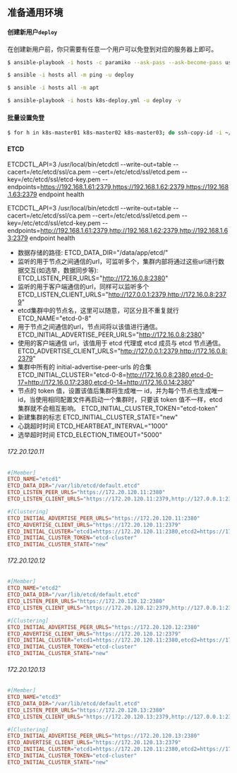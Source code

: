 ## 准备通用环境

#### 创建新用户`deploy`

在创建新用户前，你只需要有任意一个用户可以免登到对应的服务器上即可。

```bash
$ ansible-playbook -i hosts -c paramiko --ask-pass --ask-become-pass user-deploy.yml -v

$ ansible -i hosts all -m ping -u deploy

$ ansible -i hosts all -m apt 
```


```bash
$ ansible-playbook -i hosts k8s-deploy.yml -u deploy -v
```


#### 批量设置免登

```bash
$ for h in k8s-master01 k8s-master02 k8s-master03; do ssh-copy-id -i ~/.ssh/id_rsa.pub james@$h; done
```


#### ETCD

ETCDCTL_API=3 /usr/local/bin/etcdctl --write-out=table --cacert=/etc/etcd/ssl/ca.pem --cert=/etc/etcd/ssl/etcd.pem --key=/etc/etcd/ssl/etcd-key.pem --endpoints=https://192.168.1.61:2379,https://192.168.1.62:2379,https://192.168.1.63:2379 endpoint health

ETCDCTL_API=3 /usr/local/bin/etcdctl --write-out=table --cacert=/etc/etcd/ssl/ca.pem --cert=/etc/etcd/ssl/etcd.pem --key=/etc/etcd/ssl/etcd-key.pem --endpoints=http://192.168.1.61:2379,http://192.168.1.62:2379,http://192.168.1.63:2379 endpoint health



- 数据存储的路径: 
    ETCD_DATA_DIR="/data/app/etcd/"
- 监听的用于节点之间通信的url，可监听多个，集群内部将通过这些url进行数据交互(如选举，数据同步等): 
    ETCD_LISTEN_PEER_URLS="http://172.16.0.8:2380"
- 监听的用于客户端通信的url，同样可以监听多个
    ETCD_LISTEN_CLIENT_URLS="http://127.0.0.1:2379,http://172.16.0.8:2379"
- etcd集群中的节点名，这里可以随意，可区分且不重复就行
    ETCD_NAME="etcd-0-8"
- 用于节点之间通信的url，节点间将以该值进行通信。
    ETCD_INITIAL_ADVERTISE_PEER_URLS="http://172.16.0.8:2380"
- 使用的客户端通信 url，该值用于 etcd 代理或 etcd 成员与 etcd 节点通信。
    ETCD_ADVERTISE_CLIENT_URLS="http://127.0.0.1:2379,http://172.16.0.8:2379"
- 集群中所有的 initial-advertise-peer-urls 的合集
    ETCD_INITIAL_CLUSTER="etcd-0-8=http://172.16.0.8:2380,etcd-0-17=http://172.16.0.17:2380,etcd-0-14=http://172.16.0.14:2380"
- 节点的 token 值，设置该值后集群将生成唯一 id，并为每个节点也生成唯一 id，当使用相同配置文件再启动一个集群时，只要该 token 值不一样，etcd 集群就不会相互影响。
    ETCD_INITIAL_CLUSTER_TOKEN="etcd-token"
- 新建集群的标志
    ETCD_INITIAL_CLUSTER_STATE="new"
- 心跳超时时间
    ETCD_HEARTBEAT_INTERVAL="1000"
- 选举超时时间
    ETCD_ELECTION_TIMEOUT="5000"

###### 172.20.120.11

```conf
#[Member]
ETCD_NAME="etcd1"
ETCD_DATA_DIR="/var/lib/etcd/default.etcd"
ETCD_LISTEN_PEER_URLS="https://172.20.120.11:2380"
ETCD_LISTEN_CLIENT_URLS="https://172.20.120.11:2379,http://127.0.0.1:2379"

#[Clustering]
ETCD_INITIAL_ADVERTISE_PEER_URLS="https://172.20.120.11:2380"
ETCD_ADVERTISE_CLIENT_URLS="https://172.20.120.11:2379"
ETCD_INITIAL_CLUSTER="etcd1=https://172.20.120.11:2380,etcd2=https://172.20.120.12:2380,etcd3=https://172.20.120.13:2380"
ETCD_INITIAL_CLUSTER_TOKEN="etcd-cluster"
ETCD_INITIAL_CLUSTER_STATE="new"
```

###### 172.20.120.12

```conf
#[Member]
ETCD_NAME="etcd2"
ETCD_DATA_DIR="/var/lib/etcd/default.etcd"
ETCD_LISTEN_PEER_URLS="https://172.20.120.12:2380"
ETCD_LISTEN_CLIENT_URLS="https://172.20.120.12:2379,http://127.0.0.1:2379"

#[Clustering]
ETCD_INITIAL_ADVERTISE_PEER_URLS="https://172.20.120.12:2380"
ETCD_ADVERTISE_CLIENT_URLS="https://172.20.120.12:2379"
ETCD_INITIAL_CLUSTER="etcd1=https://172.20.120.11:2380,etcd2=https://172.20.120.12:2380,etcd3=https://172.20.120.13:2380"
ETCD_INITIAL_CLUSTER_TOKEN="etcd-cluster"
ETCD_INITIAL_CLUSTER_STATE="new"
```


###### 172.20.120.13

```conf
#[Member]
ETCD_NAME="etcd3"
ETCD_DATA_DIR="/var/lib/etcd/default.etcd"
ETCD_LISTEN_PEER_URLS="https://172.20.120.13:2380"
ETCD_LISTEN_CLIENT_URLS="https://172.20.120.13:2379,http://127.0.0.1:2379"

#[Clustering]
ETCD_INITIAL_ADVERTISE_PEER_URLS="https://172.20.120.13:2380"
ETCD_ADVERTISE_CLIENT_URLS="https://172.20.120.13:2379"
ETCD_INITIAL_CLUSTER="etcd1=https://172.20.120.11:2380,etcd2=https://172.20.120.12:2380,etcd3=https://172.20.120.13:2380"
ETCD_INITIAL_CLUSTER_TOKEN="etcd-cluster"
ETCD_INITIAL_CLUSTER_STATE="new"
```